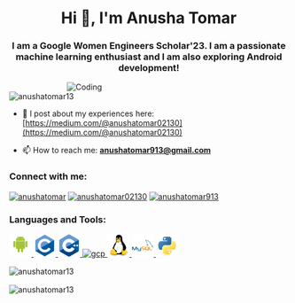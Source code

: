 <h1 align="center">Hi 👋, I'm Anusha Tomar</h1>
<h3 align="center">I am a Google Women Engineers Scholar'23. I am a passionate machine learning enthusiast and I am also exploring Android development!</h3>

<img align="right" alt="Coding" width="400" src ="https://media.tenor.com/I3RjM4xQO0kAAAAi/monitors-typing.gif">

<p align="left"> <img src="https://komarev.com/ghpvc/?username=anushatomar13&label=Profile%20views&color=0e75b6&style=flat" alt="anushatomar13" /> </p>

- 📝 I post about my experiences here: [https://medium.com/@anushatomar02130](https://medium.com/@anushatomar02130)

- 📫 How to reach me: **anushatomar913@gmail.com**

<h3 align="left">Connect with me:</h3>
<p align="left">
<a href="https://linkedin.com/in/anushatomar" target="blank"><img align="center" src="https://raw.githubusercontent.com/rahuldkjain/github-profile-readme-generator/master/src/images/icons/Social/linked-in-alt.svg" alt="anushatomar" height="30" width="40" /></a>
<a href="https://medium.com/anushatomar02130" target="blank"><img align="center" src="https://raw.githubusercontent.com/rahuldkjain/github-profile-readme-generator/master/src/images/icons/Social/medium.svg" alt="anushatomar02130" height="30" width="40" /></a>
<a href="https://www.leetcode.com/anushatomar913" target="blank"><img align="center" src="https://raw.githubusercontent.com/rahuldkjain/github-profile-readme-generator/master/src/images/icons/Social/leet-code.svg" alt="anushatomar913" height="30" width="40" /></a>
</p>

<h3 align="left">Languages and Tools:</h3>
<p align="left"> <a href="https://developer.android.com" target="_blank" rel="noreferrer"> <img src="https://raw.githubusercontent.com/devicons/devicon/master/icons/android/android-original-wordmark.svg" alt="android" width="40" height="40"/> </a> <a href="https://www.cprogramming.com/" target="_blank" rel="noreferrer"> <img src="https://raw.githubusercontent.com/devicons/devicon/master/icons/c/c-original.svg" alt="c" width="40" height="40"/> </a> <a href="https://www.w3schools.com/cpp/" target="_blank" rel="noreferrer"> <img src="https://raw.githubusercontent.com/devicons/devicon/master/icons/cplusplus/cplusplus-original.svg" alt="cplusplus" width="40" height="40"/> </a> <a href="https://cloud.google.com" target="_blank" rel="noreferrer"> <img src="https://www.vectorlogo.zone/logos/google_cloud/google_cloud-icon.svg" alt="gcp" width="40" height="40"/> </a> <a href="https://www.linux.org/" target="_blank" rel="noreferrer"> <img src="https://raw.githubusercontent.com/devicons/devicon/master/icons/linux/linux-original.svg" alt="linux" width="40" height="40"/> </a> <a href="https://www.mysql.com/" target="_blank" rel="noreferrer"> <img src="https://raw.githubusercontent.com/devicons/devicon/master/icons/mysql/mysql-original-wordmark.svg" alt="mysql" width="40" height="40"/> </a> <a href="https://www.python.org" target="_blank" rel="noreferrer"> <img src="https://raw.githubusercontent.com/devicons/devicon/master/icons/python/python-original.svg" alt="python" width="40" height="40"/> </a> </p>

<p><img align="center" src="https://github-readme-stats.vercel.app/api/top-langs?username=anushatomar13&show_icons=true&locale=en&layout=compact" alt="anushatomar13" /></p>

<p><img align="center" src="https://github-readme-streak-stats.herokuapp.com/?user=anushatomar13&" alt="anushatomar13" /></p>
